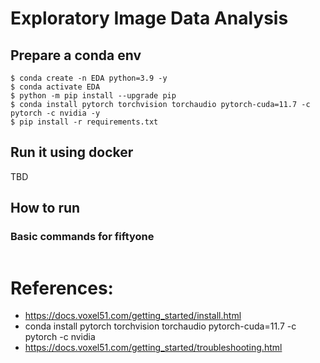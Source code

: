 # Exploratory Image Data Analysis

## Prepare a conda env

```
$ conda create -n EDA python=3.9 -y
$ conda activate EDA
$ python -m pip install --upgrade pip
$ conda install pytorch torchvision torchaudio pytorch-cuda=11.7 -c pytorch -c nvidia -y
$ pip install -r requirements.txt
```

## Run it using docker

TBD

<!-- # Article on medium about how to use this repsonsitory

* TBD -->

## How to run

### Basic commands for fiftyone

```
```

# References:

* https://docs.voxel51.com/getting_started/install.html
* conda install pytorch torchvision torchaudio pytorch-cuda=11.7 -c pytorch -c nvidia
* https://docs.voxel51.com/getting_started/troubleshooting.html
